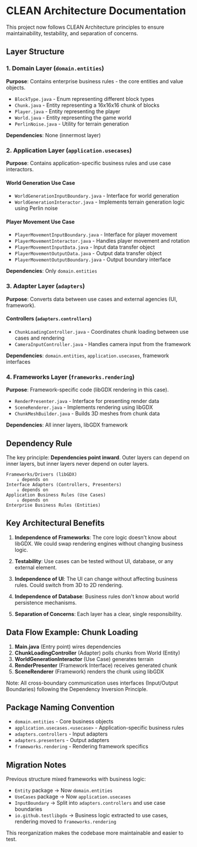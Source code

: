 # CLEAN Architecture Documentation

This project now follows CLEAN Architecture principles to ensure maintainability, testability, and separation of concerns.

## Layer Structure

### 1. Domain Layer (`domain.entities`)
**Purpose**: Contains enterprise business rules - the core entities and value objects.
- `BlockType.java` - Enum representing different block types
- `Chunk.java` - Entity representing a 16x16x16 chunk of blocks
- `Player.java` - Entity representing the player
- `World.java` - Entity representing the game world
- `PerlinNoise.java` - Utility for terrain generation

**Dependencies**: None (innermost layer)

### 2. Application Layer (`application.usecases`)
**Purpose**: Contains application-specific business rules and use case interactors.

#### World Generation Use Case
- `WorldGenerationInputBoundary.java` - Interface for world generation
- `WorldGenerationInteractor.java` - Implements terrain generation logic using Perlin noise

#### Player Movement Use Case
- `PlayerMovementInputBoundary.java` - Interface for player movement
- `PlayerMovementInteractor.java` - Handles player movement and rotation
- `PlayerMovementInputData.java` - Input data transfer object
- `PlayerMovementOutputData.java` - Output data transfer object
- `PlayerMovementOutputBoundary.java` - Output boundary interface

**Dependencies**: Only `domain.entities`

### 3. Adapter Layer (`adapters`)
**Purpose**: Converts data between use cases and external agencies (UI, framework).

#### Controllers (`adapters.controllers`)
- `ChunkLoadingController.java` - Coordinates chunk loading between use cases and rendering
- `CameraInputController.java` - Handles camera input from the framework

**Dependencies**: `domain.entities`, `application.usecases`, framework interfaces

### 4. Frameworks Layer (`frameworks.rendering`)
**Purpose**: Framework-specific code (libGDX rendering in this case).

- `RenderPresenter.java` - Interface for presenting render data
- `SceneRenderer.java` - Implements rendering using libGDX
- `ChunkMeshBuilder.java` - Builds 3D meshes from chunk data

**Dependencies**: All inner layers, libGDX framework

## Dependency Rule

The key principle: **Dependencies point inward**. Outer layers can depend on inner layers, but inner layers never depend on outer layers.

```
Frameworks/Drivers (libGDX) 
    ↓ depends on
Interface Adapters (Controllers, Presenters)
    ↓ depends on
Application Business Rules (Use Cases)
    ↓ depends on
Enterprise Business Rules (Entities)
```

## Key Architectural Benefits

1. **Independence of Frameworks**: The core logic doesn't know about libGDX. We could swap rendering engines without changing business logic.

2. **Testability**: Use cases can be tested without UI, database, or any external element.

3. **Independence of UI**: The UI can change without affecting business rules. Could switch from 3D to 2D rendering.

4. **Independence of Database**: Business rules don't know about world persistence mechanisms.

5. **Separation of Concerns**: Each layer has a clear, single responsibility.

## Data Flow Example: Chunk Loading

1. **Main.java** (Entry point) wires dependencies
2. **ChunkLoadingController** (Adapter) polls chunks from World (Entity)
3. **WorldGenerationInteractor** (Use Case) generates terrain
4. **RenderPresenter** (Framework Interface) receives generated chunk
5. **SceneRenderer** (Framework) renders the chunk using libGDX

Note: All cross-boundary communication uses interfaces (Input/Output Boundaries) following the Dependency Inversion Principle.

## Package Naming Convention

- `domain.entities` - Core business objects
- `application.usecases.<usecase>` - Application-specific business rules
- `adapters.controllers` - Input adapters
- `adapters.presenters` - Output adapters
- `frameworks.rendering` - Rendering framework specifics

## Migration Notes

Previous structure mixed frameworks with business logic:
- `Entity` package → Now `domain.entities`
- `UseCases` package → Now `application.usecases`
- `InputBoundary` → Split into `adapters.controllers` and use case boundaries
- `io.github.testlibgdx` → Business logic extracted to use cases, rendering moved to `frameworks.rendering`

This reorganization makes the codebase more maintainable and easier to test.
